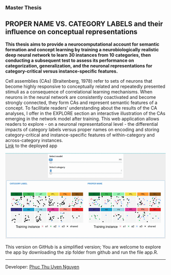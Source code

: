 ### Master Thesis
## PROPER NAME VS. CATEGORY LABELS and their influence on conceptual representations 


<b>This thesis aims to provide a neurocomputational account for semantic formation and concept learning by training a neurobiologically realistic deep neural network to learn 30 instances from 10 categories, then conducting a subsequent test to assess its performance on categorization, generalization, and the neuronal representations for category-critical versus instance-specific features.</b>

Cell assemblies (CAs) (Braitenberg, 1978) refer to sets of neurons that become highly responsive to conceptually related and repeatedly presented stimuli as a consequence of correlational learning mechanisms. When neurons in the neural network are consistently coactivated and become strongly connected, they form CAs and represent semantic features of a concept. To facilitate readers’ understanding about the results of the CA analyses, I offer in the EXPLORE section an interactive illustration of the CAs emerging in the network model after training. This web application allows readers to explore - on a neuronal representational level - the differential impacts of category labels versus proper names on encoding and storing category-critical and instance-specific features of within-category and across-category instances.
<br>
[Link](https://phucthuun.shinyapps.io/CL_PN/)
to the deployed app


![til](https://github.com/phucthuun/categorylearning/blob/main/R/www/CA_reduced.gif)

This version on GitHub is a simplified version; You are welcome to explore the app by downloading the zip folder from github and run the file app.R.


----
Developer: [Phuc Thu Uyen Nguyen](https://github.com/phucthuun)
